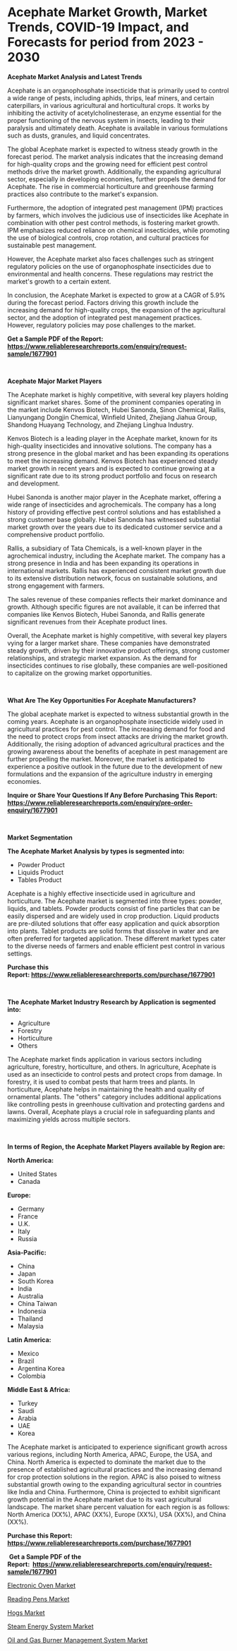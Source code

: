 <p><h1>Acephate Market Growth, Market Trends, COVID-19 Impact, and Forecasts for period from 2023 - 2030</h1></p><p><strong>Acephate Market Analysis and Latest Trends</strong></p>
<p><p>Acephate is an organophosphate insecticide that is primarily used to control a wide range of pests, including aphids, thrips, leaf miners, and certain caterpillars, in various agricultural and horticultural crops. It works by inhibiting the activity of acetylcholinesterase, an enzyme essential for the proper functioning of the nervous system in insects, leading to their paralysis and ultimately death. Acephate is available in various formulations such as dusts, granules, and liquid concentrates.</p><p>The global Acephate market is expected to witness steady growth in the forecast period. The market analysis indicates that the increasing demand for high-quality crops and the growing need for efficient pest control methods drive the market growth. Additionally, the expanding agricultural sector, especially in developing economies, further propels the demand for Acephate. The rise in commercial horticulture and greenhouse farming practices also contribute to the market's expansion.</p><p>Furthermore, the adoption of integrated pest management (IPM) practices by farmers, which involves the judicious use of insecticides like Acephate in combination with other pest control methods, is fostering market growth. IPM emphasizes reduced reliance on chemical insecticides, while promoting the use of biological controls, crop rotation, and cultural practices for sustainable pest management.</p><p>However, the Acephate market also faces challenges such as stringent regulatory policies on the use of organophosphate insecticides due to environmental and health concerns. These regulations may restrict the market's growth to a certain extent.</p><p>In conclusion, the Acephate Market is expected to grow at a CAGR of 5.9% during the forecast period. Factors driving this growth include the increasing demand for high-quality crops, the expansion of the agricultural sector, and the adoption of integrated pest management practices. However, regulatory policies may pose challenges to the market.</p></p>
<p><strong>Get a Sample PDF of the Report:&nbsp; <a href="https://www.reliableresearchreports.com/enquiry/request-sample/1677901">https://www.reliableresearchreports.com/enquiry/request-sample/1677901</a></strong></p>
<p>&nbsp;</p>
<p><strong>Acephate Major Market Players</strong></p>
<p><p>The Acephate market is highly competitive, with several key players holding significant market shares. Some of the prominent companies operating in the market include Kenvos Biotech, Hubei Sanonda, Sinon Chemical, Rallis, Lianyungang Dongjin Chemical, Winfield United, Zhejiang Jiahua Group, Shandong Huayang Technology, and Zhejiang Linghua Industry.</p><p>Kenvos Biotech is a leading player in the Acephate market, known for its high-quality insecticides and innovative solutions. The company has a strong presence in the global market and has been expanding its operations to meet the increasing demand. Kenvos Biotech has experienced steady market growth in recent years and is expected to continue growing at a significant rate due to its strong product portfolio and focus on research and development.</p><p>Hubei Sanonda is another major player in the Acephate market, offering a wide range of insecticides and agrochemicals. The company has a long history of providing effective pest control solutions and has established a strong customer base globally. Hubei Sanonda has witnessed substantial market growth over the years due to its dedicated customer service and a comprehensive product portfolio.</p><p>Rallis, a subsidiary of Tata Chemicals, is a well-known player in the agrochemical industry, including the Acephate market. The company has a strong presence in India and has been expanding its operations in international markets. Rallis has experienced consistent market growth due to its extensive distribution network, focus on sustainable solutions, and strong engagement with farmers.</p><p>The sales revenue of these companies reflects their market dominance and growth. Although specific figures are not available, it can be inferred that companies like Kenvos Biotech, Hubei Sanonda, and Rallis generate significant revenues from their Acephate product lines.</p><p>Overall, the Acephate market is highly competitive, with several key players vying for a larger market share. These companies have demonstrated steady growth, driven by their innovative product offerings, strong customer relationships, and strategic market expansion. As the demand for insecticides continues to rise globally, these companies are well-positioned to capitalize on the growing market opportunities.</p></p>
<p>&nbsp;</p>
<p><strong>What Are The Key Opportunities For Acephate Manufacturers?</strong></p>
<p><p>The global acephate market is expected to witness substantial growth in the coming years. Acephate is an organophosphate insecticide widely used in agricultural practices for pest control. The increasing demand for food and the need to protect crops from insect attacks are driving the market growth. Additionally, the rising adoption of advanced agricultural practices and the growing awareness about the benefits of acephate in pest management are further propelling the market. Moreover, the market is anticipated to experience a positive outlook in the future due to the development of new formulations and the expansion of the agriculture industry in emerging economies.</p></p>
<p><strong>Inquire or Share Your Questions If Any Before Purchasing This Report: <a href="https://www.reliableresearchreports.com/enquiry/pre-order-enquiry/1677901">https://www.reliableresearchreports.com/enquiry/pre-order-enquiry/1677901</a></strong></p>
<p>&nbsp;</p>
<p><strong>Market Segmentation</strong></p>
<p><strong>The Acephate Market Analysis by types is segmented into:</strong></p>
<p><ul><li>Powder Product</li><li>Liquids Product</li><li>Tables Product</li></ul></p>
<p><p>Acephate is a highly effective insecticide used in agriculture and horticulture. The Acephate market is segmented into three types: powder, liquids, and tablets. Powder products consist of fine particles that can be easily dispersed and are widely used in crop production. Liquid products are pre-diluted solutions that offer easy application and quick absorption into plants. Tablet products are solid forms that dissolve in water and are often preferred for targeted application. These different market types cater to the diverse needs of farmers and enable efficient pest control in various settings.</p></p>
<p><strong>Purchase this Report:&nbsp;<a href="https://www.reliableresearchreports.com/purchase/1677901">https://www.reliableresearchreports.com/purchase/1677901</a></strong></p>
<p>&nbsp;</p>
<p><strong>The Acephate Market Industry Research by Application is segmented into:</strong></p>
<p><ul><li>Agriculture</li><li>Forestry</li><li>Horticulture</li><li>Others</li></ul></p>
<p><p>The Acephate market finds application in various sectors including agriculture, forestry, horticulture, and others. In agriculture, Acephate is used as an insecticide to control pests and protect crops from damage. In forestry, it is used to combat pests that harm trees and plants. In horticulture, Acephate helps in maintaining the health and quality of ornamental plants. The "others" category includes additional applications like controlling pests in greenhouse cultivation and protecting gardens and lawns. Overall, Acephate plays a crucial role in safeguarding plants and maximizing yields across multiple sectors.</p></p>
<p>&nbsp;</p>
<p><strong>In terms of Region, the Acephate Market Players available by Region are:</strong></p>
<p>
    <p> <strong> North America: </strong>
        <ul>
            <li>United States</li>
            <li>Canada</li>
        </ul>
        </p> 
    <p> <strong> Europe: </strong>
        <ul>
            <li>Germany</li>
            <li>France</li>
            <li>U.K.</li>
            <li>Italy</li>
            <li>Russia</li>
        </ul>
        </p> 
    <p> <strong> Asia-Pacific: </strong>
        <ul>
            <li>China</li>
            <li>Japan</li>
            <li>South Korea</li>
            <li>India</li>
            <li>Australia</li>
            <li>China Taiwan</li>
            <li>Indonesia</li>
            <li>Thailand</li>
            <li>Malaysia</li>
        </ul>
        </p> 
    <p> <strong> Latin America: </strong>
        <ul>
            <li>Mexico</li>
            <li>Brazil</li>
            <li>Argentina Korea</li>
            <li>Colombia</li>
        </ul>
        </p> 
    <p> <strong> Middle East & Africa: </strong>
        <ul>
            <li>Turkey</li>
            <li>Saudi</li>
            <li>Arabia</li>
            <li>UAE</li>
            <li>Korea</li>
        </ul>
    </p>
    </p>
<p><p>The Acephate market is anticipated to experience significant growth across various regions, including North America, APAC, Europe, the USA, and China. North America is expected to dominate the market due to the presence of established agricultural practices and the increasing demand for crop protection solutions in the region. APAC is also poised to witness substantial growth owing to the expanding agricultural sector in countries like India and China. Furthermore, China is projected to exhibit significant growth potential in the Acephate market due to its vast agricultural landscape. The market share percent valuation for each region is as follows: North America (XX%), APAC (XX%), Europe (XX%), USA (XX%), and China (XX%).</p></p>
<p><strong>Purchase this Report: <a href="https://www.reliableresearchreports.com/purchase/1677901">https://www.reliableresearchreports.com/purchase/1677901</a></strong></p>
<p>&nbsp;<strong>Get a Sample PDF of the Report:&nbsp;&nbsp;<a href="https://www.reliableresearchreports.com/enquiry/request-sample/1677901">https://www.reliableresearchreports.com/enquiry/request-sample/1677901</a></strong></p>
<p><strong></strong></p>
<p><p><a href="https://medium.com/@nelsonhauck/analyzing-electronic-oven-market-global-industry-perspective-and-forecast-2023-to-2030-7f66d3365ce8">Electronic Oven Market</a></p><p><a href="https://medium.com/@lacyquitzon/reading-pens-market-outlook-industry-overview-and-forecast-2023-to-2030-56448a5e02aa">Reading Pens Market</a></p><p><a href="https://github.com/rahu1505/Market-Research-Report-List-1/blob/main/hogs-market.md">Hogs Market</a></p><p><a href="https://www.linkedin.com/pulse/steam-energy-system-market-size-2023-2030-global-industrial-dc8df/">Steam Energy System Market</a></p><p><a href="https://www.linkedin.com/pulse/oil-gas-burner-management-system-market-research-0f3if/">Oil and Gas Burner Management System Market</a></p></p>